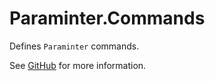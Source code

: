 # Paraminter.Commands

Defines `Paraminter` commands.

See [GitHub](https://github.com/Paraminter/Paraminter.Commands) for more information.